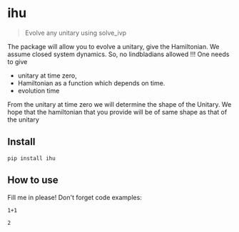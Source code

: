 # ihu
> Evolve any unitary using solve_ivp


The package will allow you to evolve a unitary, give the
Hamiltonian. We assume closed system dynamics.
So, no lindbladians allowed !!!
One needs to give 
- unitary at time zero, 
- Hamiltonian as a function which depends on time.
- evolution time

From the unitary at time zero we will determine the
shape of the Unitary.
We hope that the hamiltonian that you provide will
be of same shape as that of the unitary

## Install

`pip install ihu`

## How to use

Fill me in please! Don't forget code examples:

```
1+1
```




    2



